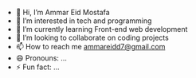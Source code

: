 - 👋 Hi, I’m Ammar Eid Mostafa
- 👀 I’m interested in tech and programming
- 🌱 I’m currently learning Front-end web development
- 💞️ I’m looking to collaborate on coding projects
- 📫 How to reach me ammareidd7@gmail.com
- 😄 Pronouns: ...
- ⚡ Fun fact: ...

<!---
Ammareid77/Ammareid77 is a ✨ special ✨ repository because its `README.md` (this file) appears on your GitHub profile.
You can click the Preview link to take a look at your changes.
--->
